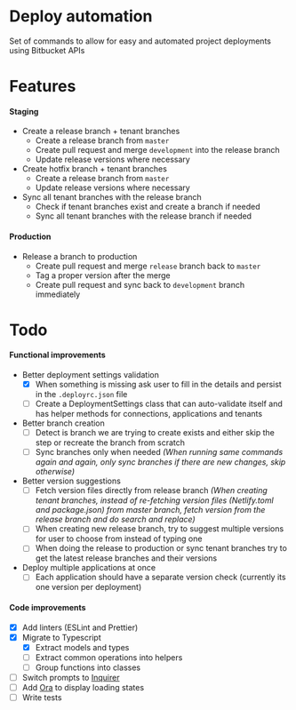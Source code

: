 # Deploy automation

Set of commands to allow for easy and automated project deployments using Bitbucket APIs

# Features

#### Staging

- Create a release branch + tenant branches
  - Create a release branch from `master`
  - Create pull request and merge `development` into the release branch
  - Update release versions where necessary
- Create hotfix branch + tenant branches
  - Create a release branch from `master`
  - Update release versions where necessary
- Sync all tenant branches with the release branch
  - Check if tenant branches exist and create a branch if needed
  - Sync all tenant branches with the release branch if needed

#### Production

- Release a branch to production
  - Create pull request and merge `release` branch back to `master`
  - Tag a proper version after the merge
  - Create pull request and sync back to `development` branch immediately

# Todo

#### Functional improvements

- Better deployment settings validation
  - [x] When something is missing ask user to fill in the details and persist in the `.deployrc.json` file
  - [ ] Create a DeploymentSettings class that can auto-validate itself and has helper methods for connections, applications and tenants
- Better branch creation
  - [ ] Detect is branch we are trying to create exists and either skip the step or recreate the branch from scratch
  - [ ] Sync branches only when needed _(When running same commands again and again, only sync branches if there are new changes, skip otherwise)_
- Better version suggestions
  - [ ] Fetch version files directly from release branch _(When creating tenant branches, instead of re-fetching version files (Netlify.toml and package.json) from master branch, fetch version from the release branch and do search and replace)_
  - [ ] When creating new release branch, try to suggest multiple versions for user to choose from instead of typing one
  - [ ] When doing the release to production or sync tenant branches try to get the latest release branches and their versions
- Deploy multiple applications at once
  - [ ] Each application should have a separate version check (currently its one version per deployment)

#### Code improvements

- [x] Add linters (ESLint and Prettier)
- [x] Migrate to Typescript
  - [x] Extract models and types
  - [ ] Extract common operations into helpers
  - [ ] Group functions into classes
- [ ] Switch prompts to [Inquirer](https://github.com/SBoudrias/Inquirer.js)
- [ ] Add [Ora](https://www.npmjs.com/package/ora) to display loading states
- [ ] Write tests
